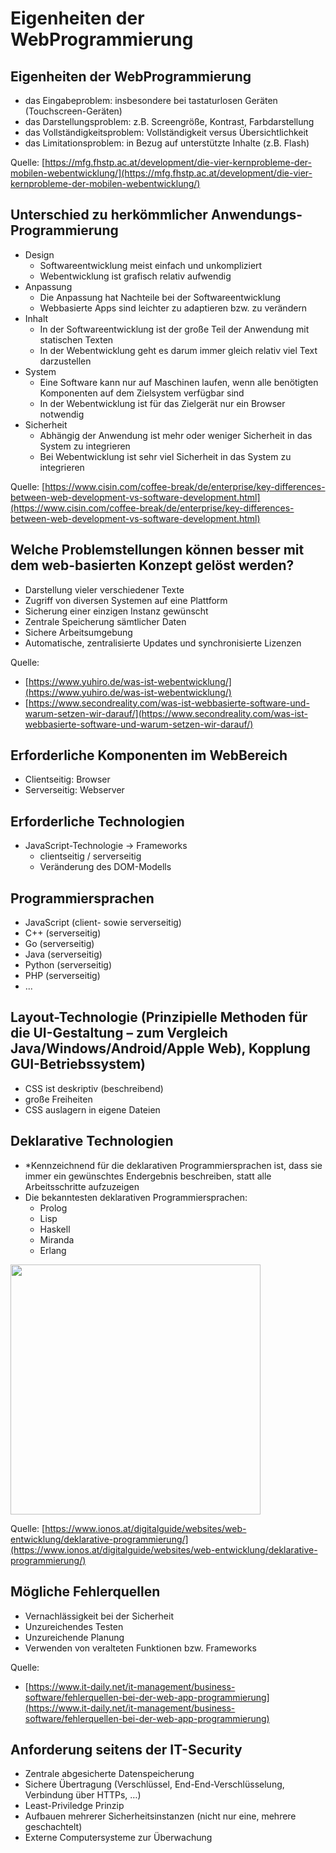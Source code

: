 # Eigenheiten der WebProgrammierung

## Eigenheiten der WebProgrammierung

* das Eingabeproblem: insbesondere bei tastaturlosen Geräten (Touchscreen-Geräten)
* das Darstellungsproblem: z.B. Screengröße, Kontrast, Farbdarstellung
* das Vollständigkeitsproblem: Vollständigkeit versus Übersichtlichkeit
* das Limitationsproblem: in Bezug auf unterstützte Inhalte (z.B. Flash)

Quelle: [https://mfg.fhstp.ac.at/development/die-vier-kernprobleme-der-mobilen-webentwicklung/](https://mfg.fhstp.ac.at/development/die-vier-kernprobleme-der-mobilen-webentwicklung/)

## Unterschied zu herkömmlicher Anwendungs-Programmierung

* Design
    * Softwareentwicklung meist einfach und unkompliziert
    * Webentwicklung ist grafisch relativ aufwendig 
* Anpassung
    * Die Anpassung hat Nachteile bei der Softwareentwicklung
    * Webbasierte Apps sind leichter zu adaptieren bzw. zu verändern
* Inhalt
    * In der Softwareentwicklung ist der große Teil der Anwendung mit statischen Texten
    * In der Webentwicklung geht es darum immer gleich relativ viel Text darzustellen
* System
    * Eine Software kann nur auf Maschinen laufen, wenn alle benötigten Komponenten auf dem Zielsystem verfügbar sind
    * In der Webentwicklung ist für das Zielgerät nur ein Browser notwendig
* Sicherheit
    * Abhängig der Anwendung ist mehr oder weniger Sicherheit in das System zu integrieren
    * Bei Webentwicklung ist sehr viel Sicherheit in das System zu integrieren

Quelle: [https://www.cisin.com/coffee-break/de/enterprise/key-differences-between-web-development-vs-software-development.html](https://www.cisin.com/coffee-break/de/enterprise/key-differences-between-web-development-vs-software-development.html)

## Welche Problemstellungen können besser mit dem web-basierten Konzept gelöst werden?

* Darstellung vieler verschiedener Texte
* Zugriff von diversen Systemen auf eine Plattform
* Sicherung einer einzigen Instanz gewünscht
* Zentrale Speicherung sämtlicher Daten
* Sichere Arbeitsumgebung
* Automatische, zentralisierte Updates und synchronisierte Lizenzen

Quelle:
* [https://www.yuhiro.de/was-ist-webentwicklung/](https://www.yuhiro.de/was-ist-webentwicklung/)
* [https://www.secondreality.com/was-ist-webbasierte-software-und-warum-setzen-wir-darauf/](https://www.secondreality.com/was-ist-webbasierte-software-und-warum-setzen-wir-darauf/)

## Erforderliche Komponenten im WebBereich

* Clientseitig: Browser
* Serverseitig: Webserver

## Erforderliche Technologien

* JavaScript-Technologie -> Frameworks
    * clientseitig / serverseitig
    * Veränderung des DOM-Modells

## Programmiersprachen

* JavaScript (client- sowie serverseitig)
* C++ (serverseitig)
* Go (serverseitig)
* Java (serverseitig)
* Python (serverseitig)
* PHP (serverseitig)
* ...

## Layout-Technologie (Prinzipielle Methoden für die UI-Gestaltung – zum Vergleich Java/Windows/Android/Apple Web), Kopplung GUI-Betriebssystem)

* CSS ist deskriptiv (beschreibend)
* große Freiheiten
* CSS auslagern in eigene Dateien

## Deklarative Technologien

* *Kennzeichnend für die deklarativen Programmiersprachen ist, dass sie immer ein gewünschtes Endergebnis beschreiben, statt alle Arbeitsschritte aufzuzeigen
* Die bekanntesten deklarativen Programmiersprachen:
    * Prolog
    * Lisp
    * Haskell
    * Miranda
    * Erlang

<img src="https://www.ionos.at/digitalguide/fileadmin/DigitalGuide/Schaubilder/uebersicht-deklarative-imperative-programmierparadigmen.jpg" width="400">

Quelle: [https://www.ionos.at/digitalguide/websites/web-entwicklung/deklarative-programmierung/](https://www.ionos.at/digitalguide/websites/web-entwicklung/deklarative-programmierung/)

## Mögliche Fehlerquellen

* Vernachlässigkeit bei der Sicherheit
* Unzureichendes Testen
* Unzureichende Planung
* Verwenden von veralteten Funktionen bzw. Frameworks

Quelle:
* [https://www.it-daily.net/it-management/business-software/fehlerquellen-bei-der-web-app-programmierung](https://www.it-daily.net/it-management/business-software/fehlerquellen-bei-der-web-app-programmierung)

## Anforderung seitens der IT-Security

* Zentrale abgesicherte Datenspeicherung
* Sichere Übertragung (Verschlüssel, End-End-Verschlüsselung, Verbindung über HTTPs, …)
* Least-Priviledge Prinzip
* Aufbauen mehrerer Sicherheitsinstanzen (nicht nur eine, mehrere geschachtelt)
* Externe Computersysteme zur Überwachung